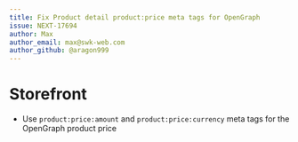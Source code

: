 ```yaml
---
title: Fix Product detail product:price meta tags for OpenGraph
issue: NEXT-17694
author: Max
author_email: max@swk-web.com
author_github: @aragon999
---
```

# Storefront
* Use `product:price:amount` and `product:price:currency` meta tags for the OpenGraph product price
